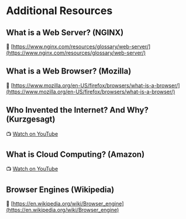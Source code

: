 # Additional Resources

## What is a Web Server? (NGINX)  

🔗 [https://www.nginx.com/resources/glossary/web-server/](https://www.nginx.com/resources/glossary/web-server/)

## What is a Web Browser? (Mozilla)  

🔗 [https://www.mozilla.org/en-US/firefox/browsers/what-is-a-browser/](https://www.mozilla.org/en-US/firefox/browsers/what-is-a-browser/)

## Who Invented the Internet? And Why? (Kurzgesagt)  

📺 [Watch on YouTube](https://youtu.be/21eFwbb48sE)

## What is Cloud Computing? (Amazon)  

📺 [Watch on YouTube](https://youtu.be/mxT233EdY5c)

## Browser Engines (Wikipedia)  

🔗 [https://en.wikipedia.org/wiki/Browser_engine](https://en.wikipedia.org/wiki/Browser_engine)
